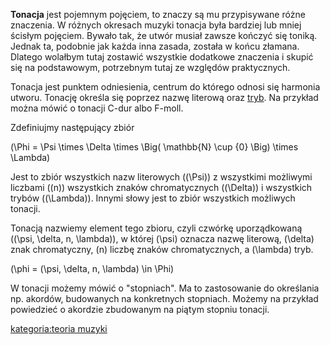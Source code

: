 **Tonacja** jest pojemnym pojęciem, to znaczy są mu przypisywane różne
znaczenia. W różnych okresach muzyki tonacja była bardziej lub mniej
ścisłym pojęciem. Bywało tak, że utwór musiał zawsze kończyć się
toniką. Jednak ta, podobnie jak każda inna zasada, została w końcu
złamana. Dlatego wolałbym tutaj zostawić wszystkie dodatkowe znaczenia
i skupić się na podstawowym, potrzebnym tutaj ze względów praktycznych.

Tonacja jest punktem odniesienia, centrum do którego odnosi się harmonia
utworu. Tonację określa się poprzez nazwę literową oraz
[tryb](tryb "wikilink"). Na przykład można mówić o tonacji C-dur albo
F-moll.

Zdefiniujmy następujący zbiór

\(\Phi = \Psi \times \Delta \times \Big( \mathbb{N} \cup \{0\} \Big) \times \Lambda\)

Jest to zbiór wszystkich nazw literowych \((\Psi)\) z wszystkimi
możliwymi liczbami \((n)\) wszystkich znaków chromatycznych
\((\Delta)\) i wszystkich trybów \((\Lambda)\). Innymi słowy jest to
zbiór wszystkich możliwych tonacji.

Tonacją nazwiemy element tego zbioru, czyli czwórkę uporządkowaną
\((\psi, \delta, n, \lambda)\), w której \(\psi\) oznacza nazwę
literową, \(\delta\) znak chromatyczny, \(n\) liczbę znaków
chromatycznych, a \(\lambda\) tryb.

\(\phi = (\psi, \delta, n, \lambda) \in \Phi\)

W tonacji możemy mówić o "stopniach". Ma to zastosowanie do określania
np. akordów, budowanych na konkretnych stopniach. Możemy na przykład
powiedzieć o akordzie zbudowanym na piątym stopniu tonacji.

[kategoria:teoria muzyki](kategoria:teoria_muzyki "wikilink")